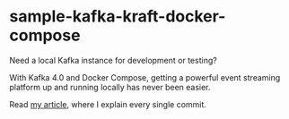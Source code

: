 # sample-kafka-kraft-docker-compose
Need a local Kafka instance for development or testing? 

With Kafka 4.0 and Docker Compose, getting a powerful event streaming platform up and running locally has never been easier.

Read [my article](https://medium.com/@kinneko-de/874d8f1ffd9b), where I explain every single commit.
